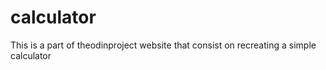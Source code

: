 # calculator
This is a part of theodinproject website that consist on recreating a simple calculator
